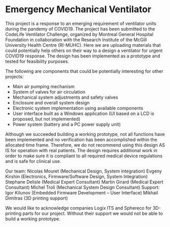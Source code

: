 # Emergency Mechanical Ventilator
This project is a response to an emerging requirement of ventilator units during the pandemy of COVID19. The project has been submitted to the CodeLife Ventilator Challenge, organized by Montreal General Hospital Foundation in collaboration with the Research Institute of the McGill University Health Centre (RI-MUHC). 
Here we are uploading materials that could potentially help others on their way to a design a ventilator for urgent COVID19 response. The design has been implemented as a prototype and tested for feasibility purposes. 

The following are components that could be potentially interesting for other projects:
* Main air pumping mechanism
* System of valves for air circulation
* Mechanical system adjustments and safety valves
* Enclosure and overall system design
* Electronic system implementation using available components
* User interface built as a Windows application (UI based on a LCD is proposed, but not implemented)
* Power system (battery and a PC power supply unit) 

Although we succeeded building a working prototype, not all functions have been implemented and no verification has been accomplished within the allocated time frame. Therefore, we do not recommend using this design AS IS for operation with real patients. The design requires additional work in order to make sure it is compliant to all required medical device regulations and is safe for clinical use.

Our team: 
Nicolas Mouret (Mechanical Design, System integration) 
Evgeny Kirshin (Electronics, Firmware/Software Design, System Integration) 
Stephane Delisle (Medical Expert Consultant) 
Martin Girard (Medical Expert Consultant) 
Michel Troli (Mechanical System Design Consultant) 
Support: Igor Kilunov (Embedded Firmware Development – User Interface) 
Mikhail Dimitras (3D printing support)

We would like to acknowledge companies Logix ITS and Sphereco for 3D-printing parts for our project. Without their support we would not be able to build a working prototype.
